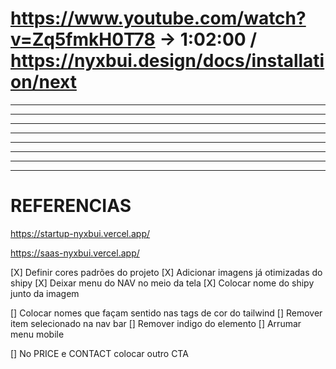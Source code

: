 # https://www.youtube.com/watch?v=Zq5fmkH0T78 -> 1:02:00 / https://nyxbui.design/docs/installation/next

---

---

---

---

---

---

---

---

# REFERENCIAS

https://startup-nyxbui.vercel.app/

https://saas-nyxbui.vercel.app/

[X] Definir cores padrões do projeto
[X] Adicionar imagens já otimizadas do shipy
[X] Deixar menu do NAV no meio da tela
[X] Colocar nome do shipy junto da imagem

[] Colocar nomes que façam sentido nas tags de cor do tailwind
[] Remover item selecionado na nav bar
[] Remover indigo do elemento
[] Arrumar menu mobile

[] No PRICE e CONTACT colocar outro CTA
